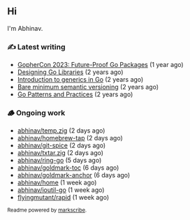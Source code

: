 ## Hi

I'm Abhinav.

### ✍️ Latest writing


- [GopherCon 2023: Future-Proof Go Packages](https://abhinavg.net/2023/09/27/future-proof-packages/) (1 year ago)
- [Designing Go Libraries](https://abhinavg.net/2022/12/06/designing-go-libraries/) (2 years ago)
- [Introduction to generics in Go](https://abhinavg.net/2022/11/23/generics-intro/) (2 years ago)
- [Bare minimum semantic versioning](https://abhinavg.net/2022/11/07/semver/) (2 years ago)
- [Go Patterns and Practices](https://abhinavg.net/2022/09/19/go-patterns-and-practices-talk/) (2 years ago)

### 🪵 Ongoing work


- [abhinav/temp.zig](https://github.com/abhinav/temp.zig) (2 days ago)
- [abhinav/homebrew-tap](https://github.com/abhinav/homebrew-tap) (2 days ago)
- [abhinav/git-spice](https://github.com/abhinav/git-spice) (2 days ago)
- [abhinav/txtar.zig](https://github.com/abhinav/txtar.zig) (2 days ago)
- [abhinav/ring-go](https://github.com/abhinav/ring-go) (5 days ago)
- [abhinav/goldmark-toc](https://github.com/abhinav/goldmark-toc) (6 days ago)
- [abhinav/goldmark-anchor](https://github.com/abhinav/goldmark-anchor) (6 days ago)
- [abhinav/home](https://github.com/abhinav/home) (1 week ago)
- [abhinav/ioutil-go](https://github.com/abhinav/ioutil-go) (1 week ago)
- [flyingmutant/rapid](https://github.com/flyingmutant/rapid) (1 week ago)

<sub>Readme powered by [markscribe](https://github.com/muesli/markscribe).</sub>
